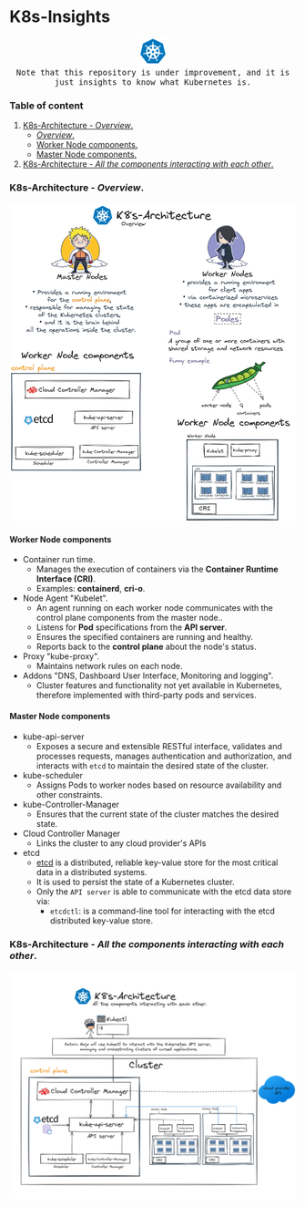 # K8s-Insights

<p align="center">
  <img src="assets/1.png"  width="50px" height="50px">
  <br>
   <samp>
     Note that this repository is under improvement, and it is just insights to know what Kubernetes is.
  </samp>  
</p>



### Table of content

1. [K8s-Architecture - _Overview_.](#desc0)
   - [_Overview_.](#desc0,0)
   - [Worker Node components.](#desc0,1)
   - [Master Node components.](#desc0,2) 
2. [K8s-Architecture - _All the components interacting with each other_.](#desc1)

<a name="desc0"></a>
### K8s-Architecture - _Overview_.

<a name="desc0,0"></a>
<img alt="K8s-Architecture - _Overview_.png" src="assets/2.png" />

<a name="desc0,1"></a>
#### Worker Node components
- Container run time.
    - Manages the execution of containers via the **Container Runtime Interface (CRI)**.
    - Examples: **containerd**, **cri-o**. 
- Node Agent "Kubelet".
    - An agent running on each worker node communicates with the control plane components from the master node..
    - Listens for **Pod** specifications from the **API server**.
    - Ensures the specified containers are running and healthy.
    - Reports back to the **control plane** about the node's status. 
- Proxy "kube-proxy".
    - Maintains network rules on each node.
- Addons "DNS, Dashboard User Interface, Monitoring and logging".
    - Cluster features and functionality not yet available in Kubernetes, therefore implemented with third-party pods and services.

<a name="desc0,2"></a>
#### Master Node components

- kube-api-server
    - Exposes a secure and extensible RESTful interface, validates and processes requests, manages authentication and authorization, and interacts with ```etcd``` to maintain the desired state of the cluster. 
- kube-scheduler
    - Assigns Pods to worker nodes based on resource availability and other constraints.
- kube-Controller-Manager  
    - Ensures that the current state of the cluster matches the desired state.
- Cloud Controller Manager
    - Links the cluster to any cloud provider's APIs
- etcd
    - [etcd](https://etcd.io/) is a distributed, reliable key-value store for the most critical data in a distributed systems.
    - It is used to persist the state of a Kubernetes cluster.
    - Only the ```API server``` is able to communicate with the etcd data store via:
        - ```etcdctl```: is a command-line tool for interacting with the etcd distributed key-value store. 

<a name="desc1"></a>
### K8s-Architecture - _All the components interacting with each other_.

<img alt="K8s-Architecture - _All the components interacting with each other_.png" src="assets/3.png" />
